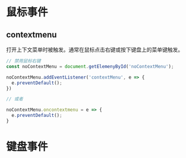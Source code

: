 # 鼠标事件

## contextmenu

打开上下文菜单时被触发。通常在鼠标点击右键或按下键盘上的菜单键触发。

```js
// 禁用鼠标右键
const noContextMenu = document.getElemenyById('noContextMenu');

noContextMenu.addEventListener('contextMenu', e => {
  e.preventDefault();
})

// 或者

noContextMenu.oncontextmenu = e => {
  e.preventDefault();
}
```

# 键盘事件
